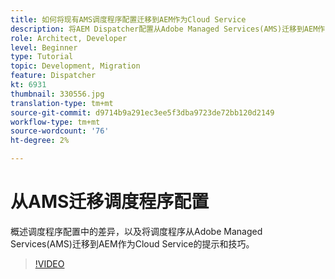 ```yaml
---
title: 如何将现有AMS调度程序配置迁移到AEM作为Cloud Service
description: 将AEM Dispatcher配置从Adobe Managed Services(AMS)迁移到AEM作为Cloud Service的提示与技巧。
role: Architect, Developer
level: Beginner
type: Tutorial
topic: Development, Migration
feature: Dispatcher
kt: 6931
thumbnail: 330556.jpg
translation-type: tm+mt
source-git-commit: d9714b9a291ec3ee5f3dba9723de72bb120d2149
workflow-type: tm+mt
source-wordcount: '76'
ht-degree: 2%

---
```



# 从AMS迁移调度程序配置

概述调度程序配置中的差异，以及将调度程序从Adobe Managed Services(AMS)迁移到AEM作为Cloud Service的提示和技巧。

>[!VIDEO](https://video.tv.adobe.com/v/330556/?quality=12&learn=on)